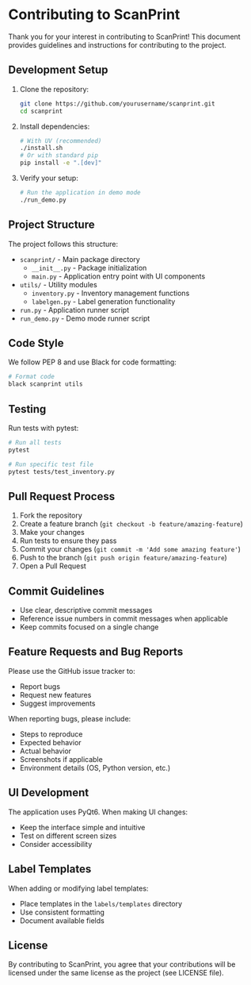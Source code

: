 # Contributing to ScanPrint

Thank you for your interest in contributing to ScanPrint! This document provides guidelines and instructions for contributing to the project.

## Development Setup

1. Clone the repository:
   ```bash
   git clone https://github.com/yourusername/scanprint.git
   cd scanprint
   ```

2. Install dependencies:
   ```bash
   # With UV (recommended)
   ./install.sh
   # Or with standard pip
   pip install -e ".[dev]"
   ```

3. Verify your setup:
   ```bash
   # Run the application in demo mode
   ./run_demo.py
   ```

## Project Structure

The project follows this structure:
- `scanprint/` - Main package directory
  - `__init__.py` - Package initialization
  - `main.py` - Application entry point with UI components
- `utils/` - Utility modules
  - `inventory.py` - Inventory management functions
  - `labelgen.py` - Label generation functionality
- `run.py` - Application runner script
- `run_demo.py` - Demo mode runner script

## Code Style

We follow PEP 8 and use Black for code formatting:

```bash
# Format code
black scanprint utils
```

## Testing

Run tests with pytest:

```bash
# Run all tests
pytest

# Run specific test file
pytest tests/test_inventory.py
```

## Pull Request Process

1. Fork the repository
2. Create a feature branch (`git checkout -b feature/amazing-feature`)
3. Make your changes
4. Run tests to ensure they pass
5. Commit your changes (`git commit -m 'Add some amazing feature'`)
6. Push to the branch (`git push origin feature/amazing-feature`)
7. Open a Pull Request

## Commit Guidelines

- Use clear, descriptive commit messages
- Reference issue numbers in commit messages when applicable
- Keep commits focused on a single change

## Feature Requests and Bug Reports

Please use the GitHub issue tracker to:
- Report bugs
- Request new features
- Suggest improvements

When reporting bugs, please include:
- Steps to reproduce
- Expected behavior
- Actual behavior
- Screenshots if applicable
- Environment details (OS, Python version, etc.)

## UI Development

The application uses PyQt6. When making UI changes:
- Keep the interface simple and intuitive
- Test on different screen sizes
- Consider accessibility

## Label Templates

When adding or modifying label templates:
- Place templates in the `labels/templates` directory
- Use consistent formatting
- Document available fields

## License

By contributing to ScanPrint, you agree that your contributions will be licensed under the same license as the project (see LICENSE file).